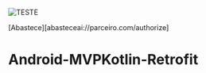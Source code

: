 ![TESTE](https://circleci.com/gh/circleci/mongofinil/tree/master.svg?style=shield&circle-token=b14acf911433d315298235b0c2fbf7b2670a92a8)

[Abastece][abasteceai://parceiro.com/authorize]
# Android-MVPKotlin-Retrofit
